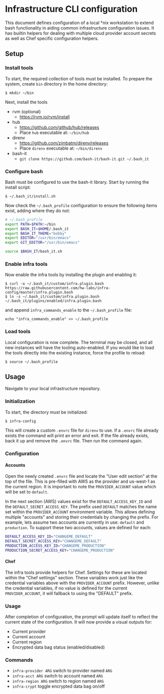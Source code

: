 # Infrastructure CLI configuration

This document defines configuration of a local *nix workstation to extend
bash functionality in aiding common infrastructure configuration issues.
It has builtin helpers for dealing with multiple cloud provider account
secrets as well as Chef specific configuration helpers.

## Setup

### Install tools

To start, the required collection of tools must be installed. To prepare the
system, create `bin` directory in the home directory:

```
$ mkdir ~/bin
```

Next, install the tools

* rvm (optional)
  * https://rvm.io/rvm/install
* hub
  * https://github.com/github/hub/releases
  * Place `hub` executable at: `~/bin/hub`
* direnv
  * https://github.com/zimbatm/direnv/releases
  * Place `direnv` executable at: `~/bin/direnv`
* bash-it
  * `git clone https://github.com/bash-it/bash-it.git ~/.bash_it`

### Configure bash

Bash must be configured to use the bash-it library. Start by running the
install script:

```
$ ~/.bash_it/install.sh
```

Now check the `~/.bash_profile` configuration to ensure the following items
exist, adding where they do not:

```bash
# ~/.bash_profile
export PATH=$PATH:~/bin
export BASH_IT=$HOME/.bash_it
export BASH_IT_THEME="bobby"
export EDITOR="/usr/bin/emacs"
export GIT_EDITOR="/usr/bin/emacs"

source $BASH_IT/bash_it.sh
```

### Enable infra tools

Now enable the infra tools by installing the plugin and enabling it:

```
$ curl -o ~/.bash_it/custom/infra.plugin.bash https://raw.githubusercontent.com/hw-labs/infra-config/master/infra.plugin.bash
$ ln -s ~/.bash_it/custom/infra.plugin.bash ~/.bash_it/plugins/enabled/infra.plugin.bash
```

and append `infra_commands_enable` to the `~/.bash_profile` file:

```
echo "infra_commands_enable" >> ~/.bash_profile
```

### Load tools

Local configuration is now complete. The terminal may be closed, and all new
instances will have the tooling auto-enabled. If you would like to load the
tools directly into the existing instance, force the profile to reload:

```
$ source ~/.bash_profile
```

## Usage

Navigate to your local infrastructure repository.

### Initialization

To start, the directory must be initialized:

```
$ infra-config
```

This will create a custom `.envrc` file for `direnv` to use. If a `.envrc`
file already exists the command will print an error and exit. If the file
already exists, back it up and remove the `.envrc` file. Then run the command
again.

### Configuration

#### Accounts

Open the newly created `.envrc` file and locate the "User edit section" at
the top of the file. This is pre-filled with AWS as the provider and us-west-1
as the current region. It is important to note the `PROVIDER_ACCOUNT` value
which will be set to `default`.

In the next section (AWS) values exist for the `DEFAULT_ACCESS_KEY_ID` and the
`DEFAULT_SECRET_ACCESS_KEY`. The prefix used `DEFAULT` matches the name set
within the `PROVIDER_ACCOUNT` environment variable. This allows defining
multiple "accounts" and storing their credentials by changing the prefix.
For example, lets assume two accounts are currently in use: `default` and
`production`. To support these two accounts, values are defined for each:

```bash
DEFAULT_ACCESS_KEY_ID="CHANGEME_DEFAULT"
DEFAULT_SECRET_ACCESS_KEY="CHANGEME_DEFAULT"
PRODUCTION_ACCESS_KEY_ID="CHANGEME_PRODUCTION"
PRODUCTION_SECRET_ACCESS_KEY="CHANGEME_PRODUCTION"
```

#### Chef

The infra tools provide helpers for Chef. Settings for these are located
within the "Chef settings" section. These variables work just like the
credential variables above with the `PROVIDER_ACCOUNT` prefix. However,
unlike the credential variables, if no value is defined for the current
`PROVIDER_ACCOUNT`, it will fallback to using the "DEFAULT" prefix.

### Usage

After completion of configuration, the prompt will update itself to reflect
the current state of the configuration. It will now provide a visual outputs
for:

* Current provider
* Current account
* Current region
* Encrypted data bag status (enabled/disabled)

### Commands

* `infra-provider ARG` switch to provider named `ARG`
* `infra-acct ARG` switch to account named `ARG`
* `infra-region ARG` switch to region named `ARG`
* `infra-crypt` toggle encrypted data bag on/off
